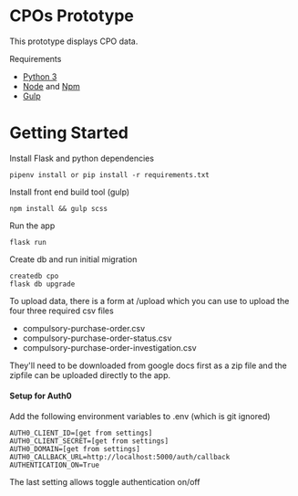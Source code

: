 CPOs Prototype
==============

This prototype displays CPO data.

Requirements

- [Python 3](https://www.python.org/)
- [Node](https://nodejs.org/en/) and [Npm](https://www.npmjs.com/)
- [Gulp](https://gulpjs.com/)

Getting Started
===============

Install Flask and python dependencies

    pipenv install or pip install -r requirements.txt

Install front end build tool (gulp)

    npm install && gulp scss

Run the app

    flask run
    

Create db and run initial migration

    createdb cpo
    flask db upgrade


To upload data, there is a form at /upload which you can use
to upload the four three required csv files

 - compulsory-purchase-order.csv
 - compulsory-purchase-order-status.csv
 - compulsory-purchase-order-investigation.csv
 
 They'll need to be downloaded from google docs first as a zip file and
 the zipfile can be uploaded directly to the app.
 
 
 #### Setup for Auth0
 
 Add the following environment variables to .env (which is git ignored)
 
    AUTH0_CLIENT_ID=[get from settings]
    AUTH0_CLIENT_SECRET=[get from settings]
    AUTH0_DOMAIN=[get from settings]
    AUTH0_CALLBACK_URL=http://localhost:5000/auth/callback
    AUTHENTICATION_ON=True
    
The last setting allows toggle authentication on/off

